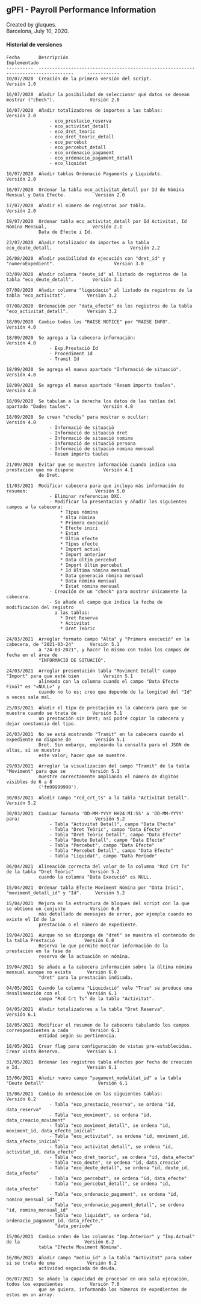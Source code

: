 ## gPFI - Payroll Performance Information

Created by gluques.  
Barcelona, July 10, 2020.

#### Historial de versiones

    Fecha       Descripción                                                                             Implementado
    ----------  -----------------------------------------------------------------------------------     ------------
    10/07/2020  Creación de la primera versión del script.                                              Versión 1.0
    
    16/07/2020  Añadir la posibilidad de seleccionar qué datos se desean mostrar ("check").             Versión 2.0
    
    16/07/2020  Añadir totalizadores de importes a las tablas:                                          Versión 2.0
                    - eco_prestacio_reserva 
                    - eco_activitat_detall  
                    - eco_dret_teoric   
                    - eco_dret_teoric_detall    
                    - eco_percebut  
                    - eco_percebut_detall   
                    - eco_ordenacio_pagament    
                    - eco_ordenacio_pagament_detall 
                    - eco_liquidat                          
                    
    16/07/2020  Añadir tablas Ordenació Pagaments y Liquidats.                                          Versión 2.0
    
    16/07/2020  Ordenar la tabla eco_activitat_detall por Id de Nòmina Mensual y Data Efecte.           Versión 2.0
    
    17/07/2020  Añadir el número de registros por tabla.                                                Versión 2.0    
    
    19/07/2020  Ordenar tabla eco_activitat_detall por Id Activitat, Id Nòmina Mensual,                 Versión 2.1
                Data de Efecte i Id.        
                
    23/07/2020  Añadir totalizador de importes a la tabla eco_deute_detall.                             Versión 2.2                
                
    26/08/2020  Añadir posibilidad de ejecución con "dret_id" y "numeroExpedient".                      Versión 3.0
    
    03/09/2020  Añadir columna "deute_id" al listado de registros de la tabla "eco_deute_detall".       Versión 3.1
    
    07/08/2020  Añadir columna "liquidacio" al listado de registros de la tabla "eco_activitat".        Versión 3.2
    
    07/08/2020  Ordenación por "data_efecte" de los registros de la tabla "eco_activitat_detall".       Versión 3.2
    
    18/09/2020  Cambio todos los "RAISE NOTICE" por "RAISE INFO".                                       Versión 4.0
    
    18/09/2020  Se agrega a la cabecera información:                                                    Versión 4.0
                    - Exp.Prestació Id 
                    - Procediment Id
                    - Tramit Id
                    
    18/09/2020  Se agrega el nuevo apartado "Informació de situació".                                   Versión 4.0
    
    18/09/2020  Se agrega el nuevo apartado "Resum imports taules".                                     Versión 4.0
    
    18/09/2020  Se tabulan a la derecha los datos de las tablas del apartado "Dades taules".            Versión 4.0
    
    18/09/2020  Se crean "checks" para mostrar o ocultar:                                               Versión 4.0
                    - Informació de situació                    
                    - Informació de situació dret
                    - Informació de situació nomina
                    - Informació de situació persona
                    - Informació de situació nomina mensual                    
                    - Resum imports taules
                    
    21/09/2020  Evitar que se muestre información cuando indico una prestación que no dispone           Versión 4.1
                de Dret.  
    
    11/03/2021  Modificar cabecera para que incluya más información de resumen:                         Versión 5.0
                    - Eliminar referencias DXC.
                    - Modificar la presentacion y añadir los siguientes campos a la cabecera:
                        * Tipus nòmina
                        * Alta nòmina
                        * Primera execució
                        * Efecte inici
                        * Estat
                        * Últim efecte
                        * Tipus efecte
                        * Import actual
                        * Import anterior
                        * Data últim percebut 
                        * Import últim percebut
                        * Id Última nòmina mensual
                        * Data generació nòmina mensual
                        * Data nòmina mensual
                        * Estat nòmina mensual
                    - Creación de un "check" para mostrar únicamente la cabecera. 
                    - Se añade el campo que indica la fecha de modificación del registro 
                      a las tablas:                    
                        * Dret Reserva                        
                        * Activitat
                        * Dret Teòric
                    
    24/03/2021  Arreglar formato campo "Alta" y "Primera execució" en la cabecera, de "2021-03-24"      Versión 5.1
                a "24-03-2021", y hacer lo mismo con todos los campos de fecha en el área de 
                "INFORMACIÓ DE SITUACIÓ".
    
    24/03/2021  Arreglar presentación tabla "Moviment Detall" campo "Import" para que esté bien         Versión 5.1
                alineado con la columna cuando el campo "Data Efecte Final" es "<NULL>" y 
                cuando no lo es; creo que depende de la longitud del "Id" a veces sale mal.
    
    25/03/2021  Añadir el tipo de prestación en la cabecera para que se muestre cuando se trata de      Versión 5.1
                un prestación sin Dret; así podré copiar la cabecera y dejar constancia del tipo.
                                
    26/03/2021  No se está mostrando "Tramit" en la cabecera cuando el expediente no dispone de         Versión 5.1
                Dret. Sin embargo, empleando la consulta para el JSON de altas, sí se muestra
                este valor; hacer que se muestre.
                
    29/03/2021  Arreglar la visualización del campo "Tramit" de la tabla "Moviment" para que se         Versión 5.1
                muestre correctamente ampliando el número de digitos visibles de 6 a 8 
                ('fm99999999').
                
    30/03/2021  Añadir campo "rcd_crt_ts" a la tabla "Activitat Detall".                                Versión 5.2           
                
    30/03/2021  Cambiar formato 'DD-MM-YYYY HH24:MI:SS' a 'DD-MM-YYYY' para:                            Versión 5.2
                    - Tabla "Activitat Detall", campo "Data Efecte"
                    - Tabla "Dret Teòric", campo "Data Efecte"
                    - Tabla "Dret Teòric Detall", campo "Data Efecte"
                    - Tabla "Deute Detall", campo "Data Efecte"
                    - Tabla "Percebut", campo "Data Efecte"
                    - Tabla "Percebut Detall", campo "Data Efecte"
                    - Tabla "Liquidat", campo "Data Període"
                    
    06/04/2021  Alineación correcta del valor de la columna "Rcd Crt Ts" de la tabla "Dret Teòric"      Versión 5.2
                cuando la columna "Data Execució" es NULL.
                    
    15/04/2021  Ordenar tabla Efecte Moviment Nòmina por "Data Inici", "moviment_detall_id" y "Id".     Versión 5.2
    
    15/04/2021  Mejora en la estructura de bloques del script con la que se obtiene un conjunto         Versión 6.0
                más detallado de mensajes de error, por ejemplo cuando no existe el Id de la 
                prestación o el número de expediente.   
                
    19/04/2021  Aunque no se disponga de "dret" se muestra el contenido de la tabla Prestació           Versión 6.0
                Reserva lo que permite mostrar información de la prestación en la fase de 
                reserva de la actuación en nómina.    
                
    19/04/2021  Se añade a la cabecera información sobre la última nómina mensual aunque no exista      Versión 6.0
                "dret" para la prestación indicada.
                
    04/05/2021  Cuando la columna "Liquidació" vale "True" se produce una desalineación con el          Versión 6.1
                campo "Rcd Crt Ts" de la tabla "Activitat". 
                
    04/05/2021  Añadir totalizadores a la tabla "Dret Reserva".                                         Versión 6.1
    
    18/05/2021  Modificar el resumen de la cabecera tabulando los campos correspondientes a cada        Versión 6.1
                entidad según su pertinencia.
                
    18/05/2021  Crear flag para configuración de vistas pre-establecidas. Crear vista Reserva.          Versión 6.1
    
    31/05/2021  Ordenar los registros tabla efectos por fecha de creación e Id.                         Versión 6.1
                
    15/06/2021  Añadir nuevo campo "pagament_modalitat_id" a la tabla "Deute Detall"                    Versión 6.1

    15/06/2021  Cambio de ordenación en las siguientes tablas:                                          Versión 6.2
                    - Tabla "eco_prestacio_reserva", se ordena "id, data_reserva"
                    - Tabla "eco_moviment", se ordena "id, data_creacio_moviment"
                    - Tabla "eco_moviment_detall", se ordena "id, moviment_id, data_efecte_inicial"
                    - Tabla "eco_activitat", se ordena "id, moviment_id, data_efecte_inicial"
                    - Tabla "eco_activitat_detall", se ordena "id, activitat_id, data_efecte"
                    - Tabla "eco_dret_teoric", se ordena "id, data_efecte"
                    - Tabla "eco_deute", se ordena "id, data_creacio"
                    - Tabla "eco_deute_detall", se ordena "id, deute_id, data_efecte"
                    - Tabla "eco_percebut", se ordena "id, data_efecte"
                    - Tabla "eco_percebut_detall", se ordena "id, data_efecte"
                    - Tabla "eco_ordenacio_pagament", se ordena "id, nomina_mensual_id"
                    - Tabla "eco_ordenacio_pagament_detall", se ordena "id, nomina_mensual_id"
                    - Tabla "eco_liquidat", se ordena "id, ordenacio_pagament_id, data_efecte," 
                      "data_periode"

    15/06/2021  Cambio orden de las columnas "Imp.Anterior" y "Imp.Actual" de la                        Versión 6.2    
                tabla "Efecte Moviment Nòmina".
                
    16/06/2021  Añadir campo "motiu_id" a la tabla "Activitat" para saber si se trata de una            Versión 6.2
                actividad negociada de deuda.
                
    06/07/2021  Se añade la capacidad de procesar en una sola ejecución, todos los expedientes          Versión 7.0 
                que se quiera, informando los números de expedientes de estos en un array.
    
    
    
                
    
    
                